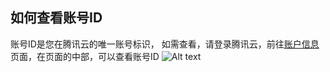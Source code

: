 如何查看账号ID
--------------------
账号ID是您在腾讯云的唯一账号标识，
如需查看，请登录腾讯云，前往[账户信息](https://console.qcloud.com/developer)页面，在页面的中部，可以查看账号ID
![Alt text](https://mc.qcloudimg.com/static/img/ba23214dfbb1cec9bf99ca3bfbf123f0/1490061692345.png)

